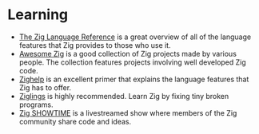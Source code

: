 # Learning

- [The Zig Language Reference][langref] is a great overview of all of the language features that Zig provides to those who use it.
- [Awesome Zig][awesome-zig] is a good collection of Zig projects made by various people.
  The collection features projects involving well developed Zig code.
- [Zighelp][zighelp] is an excellent primer that explains the language features that Zig has to offer.
- [Ziglings][ziglings] is highly recommended.
  Learn Zig by fixing tiny broken programs.
- [Zig SHOWTIME][zig-showtime] is a livestreamed show where members of the Zig community share code and ideas.

[awesome-zig]: https://github.com/catdevnull/awesome-zig
[langref]: https://ziglang.org/documentation/0.12.0/
[zighelp]: https://zighelp.org/
[zig-showtime]: https://zig.show/
[ziglings]: https://github.com/ratfactor/ziglings
